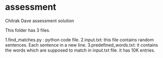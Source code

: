 # assessment
Chitrak Dave assessment solution

This folder has 3 files.

1.find_matches.py : python code file.
2.input.txt: this file contains random sentences. Each sentence in a new line.
3.predefined_words.txt: it contains the words which are supposed to match in input.txt  file. it has 10K entries.   
